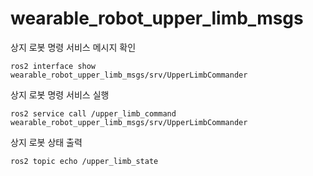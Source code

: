 # wearable_robot_upper_limb_msgs

상지 로봇 명령 서비스 메시지 확인
```
ros2 interface show wearable_robot_upper_limb_msgs/srv/UpperLimbCommander
```

상지 로봇 명령 서비스 실행
```
ros2 service call /upper_limb_command wearable_robot_upper_limb_msgs/srv/UpperLimbCommander
```


상지 로봇 상태 출력
```
ros2 topic echo /upper_limb_state
```
